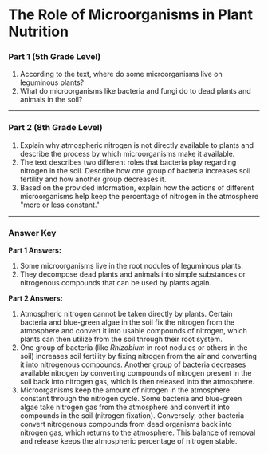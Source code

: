 # The Role of Microorganisms in Plant Nutrition

### Part 1 (5th Grade Level)

1.  According to the text, where do some microorganisms live on leguminous plants?
2.  What do microorganisms like bacteria and fungi do to dead plants and animals in the soil?

---

### Part 2 (8th Grade Level)

1.  Explain why atmospheric nitrogen is not directly available to plants and describe the process by which microorganisms make it available.
2.  The text describes two different roles that bacteria play regarding nitrogen in the soil. Describe how one group of bacteria increases soil fertility and how another group decreases it.
3.  Based on the provided information, explain how the actions of different microorganisms help keep the percentage of nitrogen in the atmosphere "more or less constant."

---

### Answer Key

**Part 1 Answers:**

1.  Some microorganisms live in the root nodules of leguminous plants.
2.  They decompose dead plants and animals into simple substances or nitrogenous compounds that can be used by plants again.

**Part 2 Answers:**

1.  Atmospheric nitrogen cannot be taken directly by plants. Certain bacteria and blue-green algae in the soil fix the nitrogen from the atmosphere and convert it into usable compounds of nitrogen, which plants can then utilize from the soil through their root system.
2.  One group of bacteria (like *Rhizobium* in root nodules or others in the soil) increases soil fertility by fixing nitrogen from the air and converting it into nitrogenous compounds. Another group of bacteria decreases available nitrogen by converting compounds of nitrogen present in the soil back into nitrogen gas, which is then released into the atmosphere.
3.  Microorganisms keep the amount of nitrogen in the atmosphere constant through the nitrogen cycle. Some bacteria and blue-green algae take nitrogen gas from the atmosphere and convert it into compounds in the soil (nitrogen fixation). Conversely, other bacteria convert nitrogenous compounds from dead organisms back into nitrogen gas, which returns to the atmosphere. This balance of removal and release keeps the atmospheric percentage of nitrogen stable.